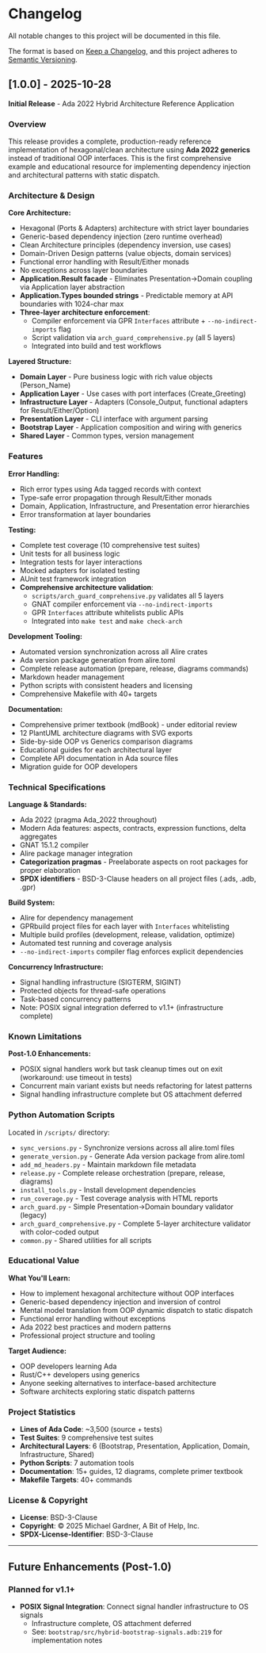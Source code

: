 # Changelog
All notable changes to this project will be documented in this file.

The format is based on [Keep a Changelog](https://keepachangelog.com/en/1.0.0/),
and this project adheres to [Semantic Versioning](https://semver.org/spec/v2.0.0.html).

## [1.0.0] - 2025-10-28

**Initial Release** - Ada 2022 Hybrid Architecture Reference Application

### Overview

This release provides a complete, production-ready reference implementation of hexagonal/clean architecture using **Ada 2022 generics** instead of traditional OOP interfaces. This is the first comprehensive example and educational resource for implementing dependency injection and architectural patterns with static dispatch.

### Architecture & Design

**Core Architecture:**
- Hexagonal (Ports & Adapters) architecture with strict layer boundaries
- Generic-based dependency injection (zero runtime overhead)
- Clean Architecture principles (dependency inversion, use cases)
- Domain-Driven Design patterns (value objects, domain services)
- Functional error handling with Result/Either monads
- No exceptions across layer boundaries
- **Application.Result facade** - Eliminates Presentation→Domain coupling via Application layer abstraction
- **Application.Types bounded strings** - Predictable memory at API boundaries with 1024-char max
- **Three-layer architecture enforcement**:
  - Compiler enforcement via GPR `Interfaces` attribute + `--no-indirect-imports` flag
  - Script validation via `arch_guard_comprehensive.py` (all 5 layers)
  - Integrated into build and test workflows

**Layered Structure:**
- **Domain Layer** - Pure business logic with rich value objects (Person_Name)
- **Application Layer** - Use cases with port interfaces (Create_Greeting)
- **Infrastructure Layer** - Adapters (Console_Output, functional adapters for Result/Either/Option)
- **Presentation Layer** - CLI interface with argument parsing
- **Bootstrap Layer** - Application composition and wiring with generics
- **Shared Layer** - Common types, version management

### Features

**Error Handling:**
- Rich error types using Ada tagged records with context
- Type-safe error propagation through Result/Either monads
- Domain, Application, Infrastructure, and Presentation error hierarchies
- Error transformation at layer boundaries

**Testing:**
- Complete test coverage (10 comprehensive test suites)
- Unit tests for all business logic
- Integration tests for layer interactions
- Mocked adapters for isolated testing
- AUnit test framework integration
- **Comprehensive architecture validation**:
  - `scripts/arch_guard_comprehensive.py` validates all 5 layers
  - GNAT compiler enforcement via `--no-indirect-imports`
  - GPR `Interfaces` attribute whitelists public APIs
  - Integrated into `make test` and `make check-arch`

**Development Tooling:**
- Automated version synchronization across all Alire crates
- Ada version package generation from alire.toml
- Complete release automation (prepare, release, diagrams commands)
- Markdown header management
- Python scripts with consistent headers and licensing
- Comprehensive Makefile with 40+ targets

**Documentation:**
- Comprehensive primer textbook (mdBook) - under editorial review
- 12 PlantUML architecture diagrams with SVG exports
- Side-by-side OOP vs Generics comparison diagrams
- Educational guides for each architectural layer
- Complete API documentation in Ada source files
- Migration guide for OOP developers

### Technical Specifications

**Language & Standards:**
- Ada 2022 (pragma Ada_2022 throughout)
- Modern Ada features: aspects, contracts, expression functions, delta aggregates
- GNAT 15.1.2 compiler
- Alire package manager integration
- **Categorization pragmas** - Preelaborate aspects on root packages for proper elaboration
- **SPDX identifiers** - BSD-3-Clause headers on all project files (.ads, .adb, .gpr)

**Build System:**
- Alire for dependency management
- GPRbuild project files for each layer with `Interfaces` whitelisting
- Multiple build profiles (development, release, validation, optimize)
- Automated test running and coverage analysis
- `--no-indirect-imports` compiler flag enforces explicit dependencies

**Concurrency Infrastructure:**
- Signal handling infrastructure (SIGTERM, SIGINT)
- Protected objects for thread-safe operations
- Task-based concurrency patterns
- Note: POSIX signal integration deferred to v1.1+ (infrastructure complete)

### Known Limitations

**Post-1.0 Enhancements:**
- POSIX signal handlers work but task cleanup times out on exit (workaround: use timeout in tests)
- Concurrent main variant exists but needs refactoring for latest patterns
- Signal handling infrastructure complete but OS attachment deferred

### Python Automation Scripts

Located in `/scripts/` directory:
- `sync_versions.py` - Synchronize versions across all alire.toml files
- `generate_version.py` - Generate Ada version package from alire.toml
- `add_md_headers.py` - Maintain markdown file metadata
- `release.py` - Complete release orchestration (prepare, release, diagrams)
- `install_tools.py` - Install development dependencies
- `run_coverage.py` - Test coverage analysis with HTML reports
- `arch_guard.py` - Simple Presentation→Domain boundary validator (legacy)
- `arch_guard_comprehensive.py` - Complete 5-layer architecture validator with color-coded output
- `common.py` - Shared utilities for all scripts

### Educational Value

**What You'll Learn:**
- How to implement hexagonal architecture without OOP interfaces
- Generic-based dependency injection and inversion of control
- Mental model translation from OOP dynamic dispatch to static dispatch
- Functional error handling without exceptions
- Ada 2022 best practices and modern patterns
- Professional project structure and tooling

**Target Audience:**
- OOP developers learning Ada
- Rust/C++ developers using generics
- Anyone seeking alternatives to interface-based architecture
- Software architects exploring static dispatch patterns

### Project Statistics

- **Lines of Ada Code**: ~3,500 (source + tests)
- **Test Suites**: 9 comprehensive test suites
- **Architectural Layers**: 6 (Bootstrap, Presentation, Application, Domain, Infrastructure, Shared)
- **Python Scripts**: 7 automation tools
- **Documentation**: 15+ guides, 12 diagrams, complete primer textbook
- **Makefile Targets**: 40+ commands

### License & Copyright

- **License**: BSD-3-Clause
- **Copyright**: © 2025 Michael Gardner, A Bit of Help, Inc.
- **SPDX-License-Identifier**: BSD-3-Clause

---

## Future Enhancements (Post-1.0)

### Planned for v1.1+
- **POSIX Signal Integration**: Connect signal handler infrastructure to OS signals
  - Infrastructure complete, OS attachment deferred
  - See: `bootstrap/src/hybrid-bootstrap-signals.adb:219` for implementation notes
